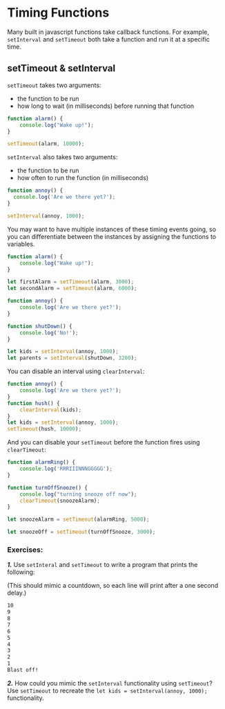 # Timing Functions

Many built in javascript functions take callback functions. For example, `setInterval` and `setTimeout` both take a function and run it at a specific time.

## setTimeout & setInterval

`setTimeout` takes two arguments:
* the function to be run
* how long to wait (in milliseconds) before running that function

```js
function alarm() {
	console.log("Wake up!");
}

setTimeout(alarm, 10000);
```

`setInterval` also takes two arguments:
* the function to be run
* how often to run the function (in milliseconds)

```js
function annoy() {
  console.log('Are we there yet?');
}

setInterval(annoy, 1000);
```

You may want to have multiple instances of these timing events going, so you can differentiate between the instances by assigning the functions to variables.

```js
function alarm() {
	console.log("Wake up!");
}

let firstAlarm = setTimeout(alarm, 3000);
let secondAlarm = setTimeout(alarm, 6000);

```

```js
function annoy() {
	console.log('Are we there yet?');
}

function shutDown() {
	console.log('No!');
}

let kids = setInterval(annoy, 1000);
let parents = setInterval(shutDown, 3200);
```

You can disable an interval using `clearInterval`:

```js
function annoy() {
	console.log('Are we there yet?');
}
function hush() {
	clearInterval(kids);
}
let kids = setInterval(annoy, 1000);
setTimeout(hush, 10000);
```
And you can disable your `setTimeout` before the function fires using `clearTimeout`:

```js
function alarmRing() {
	console.log('RRRIIINNNGGGGG');
}

function turnOffSnooze() {
	console.log("turning snooze off now");
	clearTimeout(snoozeAlarm);
}

let snoozeAlarm = setTimeout(alarmRing, 5000);

let snoozeOff = setTimeout(turnOffSnooze, 3000);
```

### Exercises:

***1.*** Use `setInteral` and `setTimeout` to write a program that prints the following:

(This should mimic a countdown, so each line will print after a one second delay.)

```bash
10
9
8
7
6
5
4
3
2
1
Blast off!
``` 

***2.*** How could you mimic the `setInterval` functionality using `setTimeout`? Use `setTimeout` to recreate the `let kids = setInterval(annoy, 1000);` functionality.